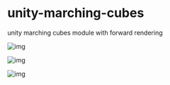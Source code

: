 # unity-marching-cubes

unity marching cubes module with forward rendering

![img](Imgs/cross.gif)

![img](Imgs/cube.png)

![img](Imgs/drop.png)


